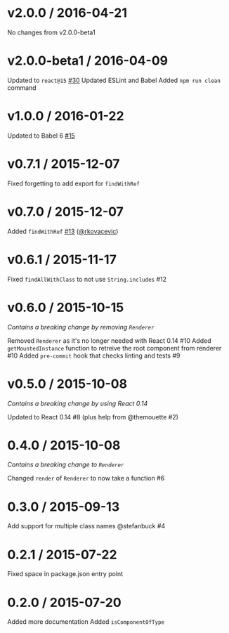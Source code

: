 
v2.0.0 / 2016-04-21
===================

No changes from v2.0.0-beta1

v2.0.0-beta1 / 2016-04-09
===================

Updated to `react@15` [#30](https://github.com/sheepsteak/react-shallow-testutils/pull/30)
Updated ESLint and Babel
Added `npm run clean` command

v1.0.0 / 2016-01-22
===================

Updated to Babel 6 [#15](https://github.com/sheepsteak/react-shallow-testutils/pull/15)

v0.7.1 / 2015-12-07
===================

Fixed forgetting to add export for `findWithRef`

v0.7.0 / 2015-12-07
==================

Added `findWithRef` [#13](https://github.com/sheepsteak/react-shallow-testutils/pull/13) ([@rkovacevic](https://github.com/rkovacevic))

v0.6.1 / 2015-11-17
==================

Fixed `findAllWithClass` to not use `String.includes` #12

v0.6.0 / 2015-10-15
===================

*Contains a breaking change by removing `Renderer`*

Removed `Renderer` as it's no longer needed with React 0.14 #10
Added `getMountedInstance` function to retreive the root component from renderer #10
Added `pre-commit` hook that checks linting and tests #9

v0.5.0 / 2015-10-08
===================

*Contains a breaking change by using React 0.14*

Updated to React 0.14 #8 (plus help from @themouette #2)

0.4.0 / 2015-10-08
==================

*Contains a breaking change to `Renderer`*

Changed `render` of `Renderer` to now take a function #6

0.3.0 / 2015-09-13
==================

Add support for multiple class names @stefanbuck #4

0.2.1 / 2015-07-22
==================

Fixed space in package.json entry point

0.2.0 / 2015-07-20
==================

Added more documentation
Added `isComponentOfType`
